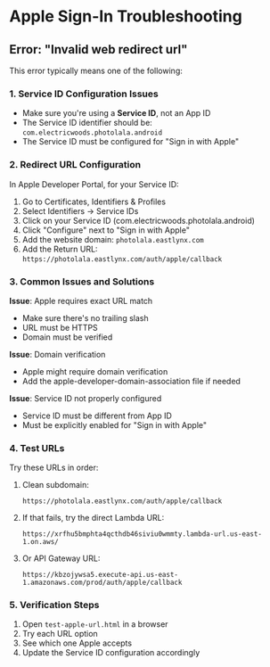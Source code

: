# Apple Sign-In Troubleshooting

## Error: "Invalid web redirect url"

This error typically means one of the following:

### 1. Service ID Configuration Issues
- Make sure you're using a **Service ID**, not an App ID
- The Service ID identifier should be: `com.electricwoods.photolala.android`
- The Service ID must be configured for "Sign in with Apple"

### 2. Redirect URL Configuration
In Apple Developer Portal, for your Service ID:
1. Go to Certificates, Identifiers & Profiles
2. Select Identifiers → Service IDs
3. Click on your Service ID (com.electricwoods.photolala.android)
4. Click "Configure" next to "Sign in with Apple"
5. Add the website domain: `photolala.eastlynx.com`
6. Add the Return URL: `https://photolala.eastlynx.com/auth/apple/callback`

### 3. Common Issues and Solutions

**Issue**: Apple requires exact URL match
- Make sure there's no trailing slash
- URL must be HTTPS
- Domain must be verified

**Issue**: Domain verification
- Apple might require domain verification
- Add the apple-developer-domain-association file if needed

**Issue**: Service ID not properly configured
- Service ID must be different from App ID
- Must be explicitly enabled for "Sign in with Apple"

### 4. Test URLs
Try these URLs in order:

1. Clean subdomain:
   ```
   https://photolala.eastlynx.com/auth/apple/callback
   ```

2. If that fails, try the direct Lambda URL:
   ```
   https://xrfhu5bmphta4qcthdb46siviu0wmmty.lambda-url.us-east-1.on.aws/
   ```

3. Or API Gateway URL:
   ```
   https://kbzojywsa5.execute-api.us-east-1.amazonaws.com/prod/auth/apple/callback
   ```

### 5. Verification Steps
1. Open `test-apple-url.html` in a browser
2. Try each URL option
3. See which one Apple accepts
4. Update the Service ID configuration accordingly